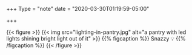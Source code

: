 +++
Type = "note"
date = "2020-03-30T01:19:59-05:00"

+++

{{< figure >}}
{{< img src="lighting-in-pantry.jpg" alt="a pantry with led lights shining bright light out of it" >}}
{{% figcaption %}}
Snazzy 💡
{{% /figcaption %}}
{{< /figure >}}

